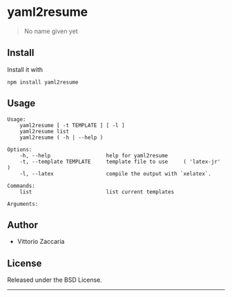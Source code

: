 # yaml2resume
> No name given yet

## Install

Install it with

```
npm install yaml2resume
```
## Usage

```
Usage:
    yaml2resume [ -t TEMPLATE ] [ -l ]
    yaml2resume list
    yaml2resume ( -h | --help )

Options:
    -h, --help                  help for yaml2resume
    -t, --template TEMPLATE     template file to use     ( 'latex-jr' )
    -l, --latex                 compile the output with `xelatex`.

Commands:
    list                        list current templates

Arguments:

```

## Author

* Vittorio Zaccaria

## License
Released under the BSD License.

***


